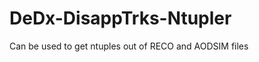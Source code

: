 DeDx-DisappTrks-Ntupler
=======================

Can be used to get ntuples out of RECO and AODSIM files
